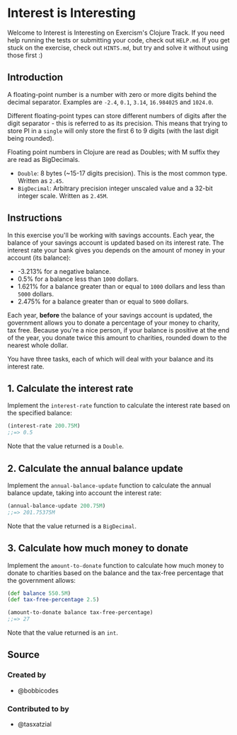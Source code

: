 # Interest is Interesting

Welcome to Interest is Interesting on Exercism's Clojure Track.
If you need help running the tests or submitting your code, check out `HELP.md`.
If you get stuck on the exercise, check out `HINTS.md`, but try and solve it without using those first :)

## Introduction

A floating-point number is a number with zero or more digits behind the decimal separator. Examples are `-2.4`, `0.1`, `3.14`, `16.984025` and `1024.0`.

Different floating-point types can store different numbers of digits after the digit separator - this is referred to as its precision. This means that trying to store PI in a `single` will only store the first 6 to 9 digits (with the last digit being rounded).

Floating point numbers in Clojure are read as Doubles; with M suffix they are read as BigDecimals.

- `Double`: 8 bytes (~15-17 digits precision). This is the most common type. Written as `2.45`.
- `BigDecimal`: Arbitrary precision integer unscaled value and a 32-bit integer scale. Written as `2.45M`.

## Instructions

In this exercise you'll be working with savings accounts. Each year, the balance of your savings account is updated based on its interest rate. The interest rate your bank gives you depends on the amount of money in your account (its balance):

- -3.213% for a negative balance.
- 0.5% for a balance less than `1000` dollars.
- 1.621% for a balance greater than or equal to `1000` dollars and less than `5000` dollars.
- 2.475% for a balance greater than or equal to `5000` dollars.

Each year, **before** the balance of your savings account is updated, the government allows you to donate a percentage of your money to charity, tax free. Because you're a nice person, if your balance is positive at the end of the year, you donate twice this amount to charities, rounded down to the nearest whole dollar.

You have three tasks, each of which will deal with your balance and its interest rate.

## 1. Calculate the interest rate

Implement the `interest-rate` function to calculate the interest rate based on the specified balance:

```clojure
(interest-rate 200.75M)
;;=> 0.5
```

Note that the value returned is a `Double`.

## 2. Calculate the annual balance update

Implement the `annual-balance-update` function to calculate the annual balance update, taking into account the interest rate:

```clojure
(annual-balance-update 200.75M)
;;=> 201.75375M
```

Note that the value returned is a `BigDecimal`.

## 3. Calculate how much money to donate

Implement the `amount-to-donate` function to calculate how much money to donate to charities based on the balance and the tax-free percentage that the government allows:

```clojure
(def balance 550.5M)
(def tax-free-percentage 2.5)

(amount-to-donate balance tax-free-percentage)
;;=> 27
```

Note that the value returned is an `int`.

## Source

### Created by

- @bobbicodes

### Contributed to by

- @tasxatzial
